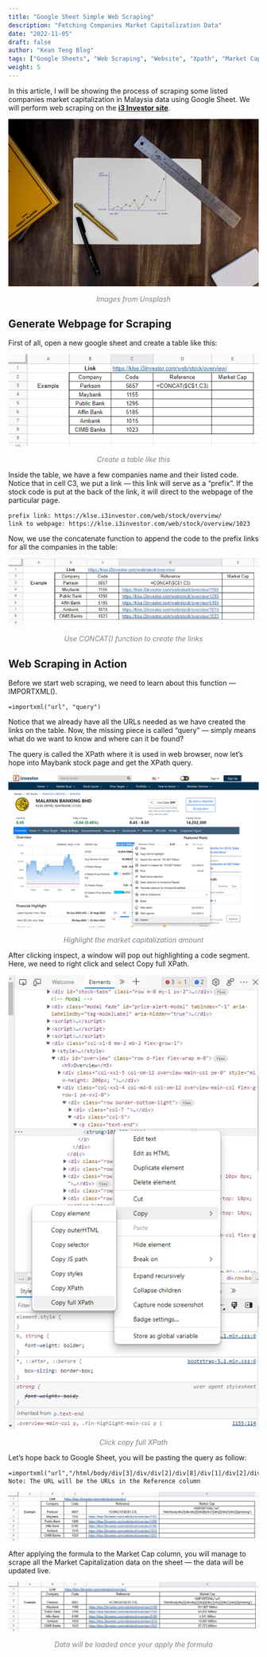 ```yaml
---
title: "Google Sheet Simple Web Scraping"
description: "Fetching Companies Market Capitalization Data"
date: "2022-11-05"
draft: false
author: "Kean Teng Blog"
tags: ["Google Sheets", "Web Scraping", "Website", "Xpath", "Market Cap"]
weight: 5
---
```


In this article, I will be showing the process of scraping some listed companies market capitalization in Malaysia data using Google Sheet. We will perform web scraping on the **[i3 Investor site](https://klse.i3investor.com/web/index)**.

<img src="images/img1.png"  class = "center"/>
<p style="text-align: center; color:grey;"><i>Images from Unsplash</i></p>

## Generate Webpage for Scraping
First of all, open a new google sheet and create a table like this:

<center><img src="images/img2.png"  class = "center"/></center>
<p style="text-align: center; color:grey;"><i>Create a table like this</i></p>

Inside the table, we have a few companies name and their listed code. Notice that in cell C3, we put a link — this link will serve as a “prefix”. If the stock code is put at the back of the link, it will direct to the webpage of the particular page.

```
prefix link: https://klse.i3investor.com/web/stock/overview/
link to webpage: https://klse.i3investor.com/web/stock/overview/1023
```

Now, we use the concatenate function to append the code to the prefix links for all the companies in the table:

<img src="images/img3.png"  class = "center"/>
<p style="text-align: center; color:grey;"><i>Use CONCAT() function to create the links</i></p>

## Web Scraping in Action
Before we start web scraping, we need to learn about this function — IMPORTXML().

```
=importxml("url", "query")
```

Notice that we already have all the URLs needed as we have created the links on the table. Now, the missing piece is called “query” — simply means what do we want to know and where can it be found?

The query is called the XPath where it is used in web browser, now let’s hope into Maybank stock page and get the XPath query.

<img src="images/img4.png"  class = "center"/>
<p style="text-align: center; color:grey;"><i>Highlight the market capitalization amount</i></p>

After clicking inspect, a window will pop out highlighting a code segment. Here, we need to right click and select Copy full XPath.

<img src="images/img5.png"  class = "center"/>
<p style="text-align: center; color:grey;"><i>Click copy full XPath</i></p>

Let’s hope back to Google Sheet, you will be pasting the query as follow:

```
=importxml("url","/html/body/div[3]/div/div[2]/div[8]/div[1]/div[2]/div[1]/div[2]/p/strong")
Note: The URL will be the URLs in the Reference column
```

<img src="images/img6.png"  class = "center"/>

After applying the formula to the Market Cap column, you will manage to scrape all the Market Capitalization data on the sheet — the data will be updated live.

<img src="images/img7.png"  class = "center"/>
<p style="text-align: center; color:grey;"><i>Data will be loaded once your apply the formula</i></p>

